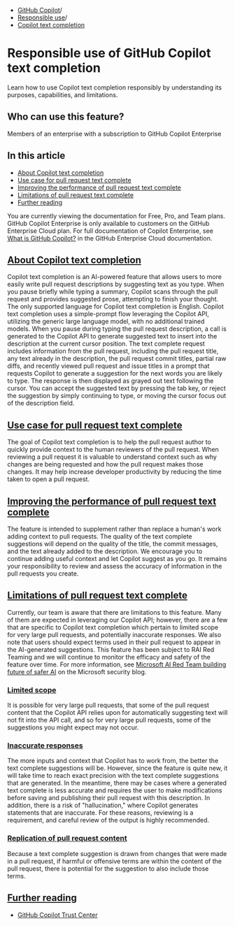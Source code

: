   * [GitHub Copilot](https://docs.github.com/en/copilot "GitHub Copilot")/
  * [Responsible use](https://docs.github.com/en/copilot/responsible-use-of-github-copilot-features "Responsible use")/
  * [Copilot text completion](https://docs.github.com/en/copilot/responsible-use-of-github-copilot-features/responsible-use-of-github-copilot-text-completion "Copilot text completion")


# Responsible use of GitHub Copilot text completion
Learn how to use Copilot text completion responsibly by understanding its purposes, capabilities, and limitations.
## Who can use this feature?
Members of an enterprise with a subscription to GitHub Copilot Enterprise
## In this article
  * [About Copilot text completion](https://docs.github.com/en/copilot/responsible-use-of-github-copilot-features/responsible-use-of-github-copilot-text-completion#about-copilot-text-completion)
  * [Use case for pull request text complete](https://docs.github.com/en/copilot/responsible-use-of-github-copilot-features/responsible-use-of-github-copilot-text-completion#use-case-for-pull-request-text-complete)
  * [Improving the performance of pull request text complete](https://docs.github.com/en/copilot/responsible-use-of-github-copilot-features/responsible-use-of-github-copilot-text-completion#improving-the-performance-of-pull-request-text-complete)
  * [Limitations of pull request text complete](https://docs.github.com/en/copilot/responsible-use-of-github-copilot-features/responsible-use-of-github-copilot-text-completion#limitations-of-pull-request-text-complete)
  * [Further reading](https://docs.github.com/en/copilot/responsible-use-of-github-copilot-features/responsible-use-of-github-copilot-text-completion#further-reading)


You are currently viewing the documentation for Free, Pro, and Team plans. GitHub Copilot Enterprise is only available to customers on the GitHub Enterprise Cloud plan. For full documentation of Copilot Enterprise, see [What is GitHub Copilot?](https://docs.github.com/en/enterprise-cloud@latest/copilot/github-copilot-enterprise) in the GitHub Enterprise Cloud documentation.
## [About Copilot text completion](https://docs.github.com/en/copilot/responsible-use-of-github-copilot-features/responsible-use-of-github-copilot-text-completion#about-copilot-text-completion)
Copilot text completion is an AI-powered feature that allows users to more easily write pull request descriptions by suggesting text as you type.
When you pause briefly while typing a summary, Copilot scans through the pull request and provides suggested prose, attempting to finish your thought.
The only supported language for Copilot text completion is English.
Copilot text completion uses a simple-prompt flow leveraging the Copilot API, utilizing the generic large language model, with no additional trained models.
When you pause during typing the pull request description, a call is generated to the Copilot API to generate suggested text to insert into the description at the current cursor position. The text complete request includes information from the pull request, including the pull request title, any text already in the description, the pull request commit titles, partial raw diffs, and recently viewed pull request and issue titles in a prompt that requests Copilot to generate a suggestion for the next words you are likely to type. The response is then displayed as grayed out text following the cursor. You can accept the suggested text by pressing the tab key, or reject the suggestion by simply continuing to type, or moving the cursor focus out of the description field.
## [Use case for pull request text complete](https://docs.github.com/en/copilot/responsible-use-of-github-copilot-features/responsible-use-of-github-copilot-text-completion#use-case-for-pull-request-text-complete)
The goal of Copilot text completion is to help the pull request author to quickly provide context to the human reviewers of the pull request. When reviewing a pull request it is valuable to understand context such as why changes are being requested and how the pull request makes those changes. It may help increase developer productivity by reducing the time taken to open a pull request.
## [Improving the performance of pull request text complete](https://docs.github.com/en/copilot/responsible-use-of-github-copilot-features/responsible-use-of-github-copilot-text-completion#improving-the-performance-of-pull-request-text-complete)
The feature is intended to supplement rather than replace a human's work adding context to pull requests. The quality of the text complete suggestions will depend on the quality of the title, the commit messages, and the text already added to the description. We encourage you to continue adding useful context and let Copilot suggest as you go. It remains your responsibility to review and assess the accuracy of information in the pull requests you create.
## [Limitations of pull request text complete](https://docs.github.com/en/copilot/responsible-use-of-github-copilot-features/responsible-use-of-github-copilot-text-completion#limitations-of-pull-request-text-complete)
Currently, our team is aware that there are limitations to this feature. Many of them are expected in leveraging our Copilot API; however, there are a few that are specific to Copilot text completion which pertain to limited scope for very large pull requests, and potentially inaccurate responses. We also note that users should expect terms used in their pull request to appear in the AI-generated suggestions.
This feature has been subject to RAI Red Teaming and we will continue to monitor the efficacy and safety of the feature over time. For more information, see [Microsoft AI Red Team building future of safer AI](https://www.microsoft.com/en-us/security/blog/2023/08/07/microsoft-ai-red-team-building-future-of-safer-ai/) on the Microsoft security blog.
### [Limited scope](https://docs.github.com/en/copilot/responsible-use-of-github-copilot-features/responsible-use-of-github-copilot-text-completion#limited-scope)
It is possible for very large pull requests, that some of the pull request content that the Copilot API relies upon for automatically suggesting text will not fit into the API call, and so for very large pull requests, some of the suggestions you might expect may not occur.
### [Inaccurate responses](https://docs.github.com/en/copilot/responsible-use-of-github-copilot-features/responsible-use-of-github-copilot-text-completion#inaccurate-responses)
The more inputs and context that Copilot has to work from, the better the text complete suggestions will be. However, since the feature is quite new, it will take time to reach exact precision with the text complete suggestions that are generated. In the meantime, there may be cases where a generated text complete is less accurate and requires the user to make modifications before saving and publishing their pull request with this description. In addition, there is a risk of "hallucination," where Copilot generates statements that are inaccurate. For these reasons, reviewing is a requirement, and careful review of the output is highly recommended.
### [Replication of pull request content](https://docs.github.com/en/copilot/responsible-use-of-github-copilot-features/responsible-use-of-github-copilot-text-completion#replication-of-pull-request-content)
Because a text complete suggestion is drawn from changes that were made in a pull request, if harmful or offensive terms are within the content of the pull request, there is potential for the suggestion to also include those terms.
## [Further reading](https://docs.github.com/en/copilot/responsible-use-of-github-copilot-features/responsible-use-of-github-copilot-text-completion#further-reading)
  * [GitHub Copilot Trust Center](https://copilot.github.trust.page/)


